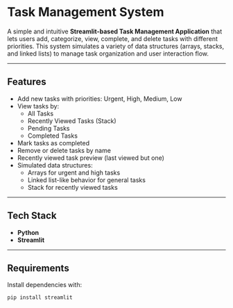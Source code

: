 # Task Management System

A simple and intuitive **Streamlit-based Task Management Application** that lets users add, categorize, view, complete, and delete tasks with different priorities. This system simulates a variety of data structures (arrays, stacks, and linked lists) to manage task organization and user interaction flow.

---

## Features

- Add new tasks with priorities: Urgent, High, Medium, Low  
- View tasks by:
  - All Tasks
  - Recently Viewed Tasks (Stack)
  - Pending Tasks
  - Completed Tasks
- Mark tasks as completed  
- Remove or delete tasks by name  
- Recently viewed task preview (last viewed but one)  
- Simulated data structures:
  - Arrays for urgent and high tasks
  - Linked list-like behavior for general tasks
  - Stack for recently viewed tasks

---

## Tech Stack

- **Python**
- **Streamlit**

---

## Requirements

Install dependencies with:

```bash
pip install streamlit
